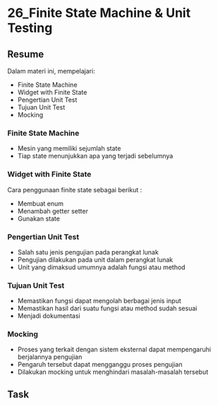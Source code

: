 # 26_Finite State Machine & Unit Testing

## Resume
Dalam materi ini, mempelajari:
- Finite State Machine
- Widget with Finite State
- Pengertian Unit Test
- Tujuan Unit Test
- Mocking

### Finite State Machine
- Mesin yang memiliki sejumlah state
- Tiap state menunjukkan apa yang terjadi sebelumnya

### Widget with Finite State
Cara penggunaan finite state sebagai berikut : 
- Membuat enum
- Menambah getter setter
- Gunakan state

### Pengertian Unit Test
- Salah satu jenis pengujian pada perangkat lunak
- Pengujian dilakukan pada unit dalam perangkat lunak
- Unit yang dimaksud umumnya adalah fungsi atau method

### Tujuan Unit Test
- Memastikan fungsi dapat mengolah berbagai jenis input
- Memastikan hasil dari suatu fungsi atau method sudah sesuai
- Menjadi dokumentasi

### Mocking
- Proses yang terkait dengan sistem eksternal dapat mempengaruhi berjalannya pengujian
- Pengaruh tersebut dapat mengganggu proses pengujian
- Dilakukan mocking untuk menghindari masalah-masalah tersebut


## Task

